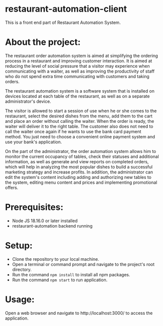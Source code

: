# restaurant-automation-client

This is a front end part of Restaurant Automation System.

# About the project:

The restaurant order automation system is aimed at simplifying the ordering process in a restaurant and improving customer interaction. It is aimed at reducing the level of social pressure that a visitor may experience when communicating with a waiter, as well as improving the productivity of staff who do not spend extra time communicating with customers and taking orders.

The restaurant automation system is a software system that is installed on devices located at each table of the restaurant, as well as on a separate administrator's device.

The visitor is allowed to start a session of use when he or she comes to the restaurant, select the desired dishes from the menu, add them to the cart and place an order without calling the waiter. When the order is ready, the waiter will deliver it to the right table. The customer also does not need to call the waiter once again if he wants to use the bank card payment method. You just need to choose a convenient online payment system and use your bank's application.

On the part of the administrator, the order automation system allows him to monitor the current occupancy of tables, check their statuses and additional information, as well as generate and view reports on completed orders, which will help in analyzing the most popular dishes to build a successful marketing strategy and increase profits. In addition, the administrator can edit the system's content including adding and authorizing new tables to the system, editing menu content and prices and implementing promotional offers.

# Prerequisites:

- Node JS 18.16.0 or later installed
- restaurant-automation backend running

# Setup:

- Clone the repository to your local machine.
- Open a terminal or command prompt and navigate to the project's root directory.
- Run the command `npm install` to install all npm packages.
- Run the command `npm start` to run application.

# Usage:

Open a web browser and navigate to http://localhost:3000/ to access the application. 
